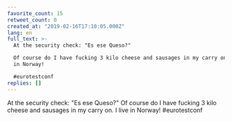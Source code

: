 ```yaml
---
favorite_count: 15
retweet_count: 0
created_at: "2019-02-16T17:10:05.000Z"
lang: en
full_text: >-
  At the security check: "Es ese Queso?"

  Of course do I have fucking 3 kilo cheese and sausages in my carry on. I live
  in Norway!

  #eurotestconf
replies: []
---
```


At the security check: "Es ese Queso?" Of course do I have fucking 3 kilo cheese
and sausages in my carry on. I live in Norway! #eurotestconf
